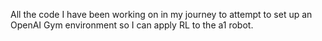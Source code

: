 All the code I have been working on in my journey to attempt to set up an OpenAI Gym environment so I can apply RL to the a1 robot.
